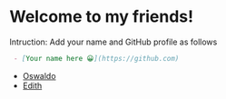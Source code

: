 # Welcome to my friends!

Intruction:  Add your name and GitHub profile as follows
```markdown
 - [Your name here 😀](https://github.com)
```

- [Oswaldo](https://github.com/dev-oswld)
- [Edith](https://github.com/thide87)

<!-- It is a secret line. Oswald TC - February 23th 2023 -->